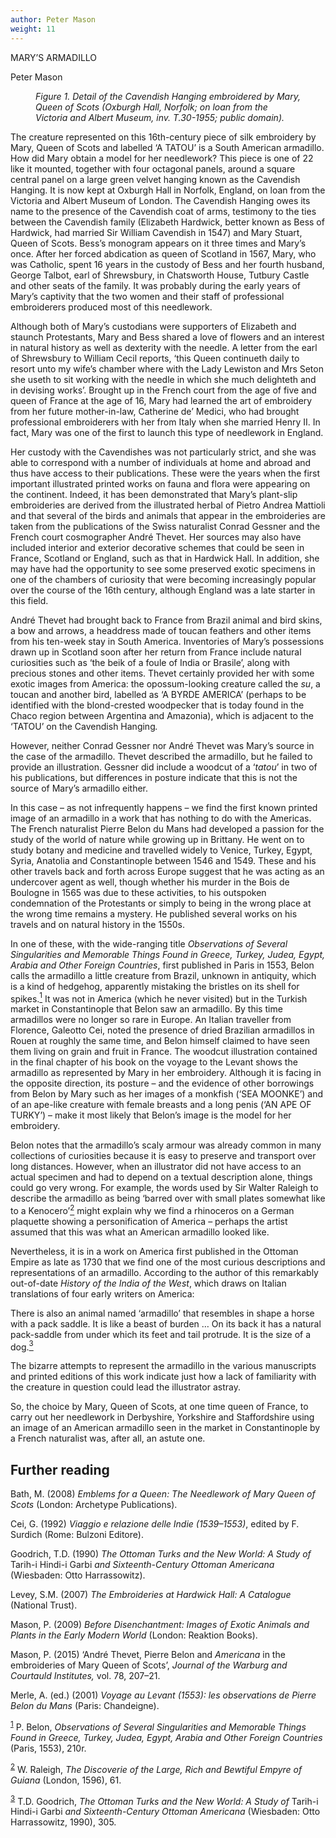 ```yaml
---
author: Peter Mason
weight: 11
---
```


<div class="ch-opener" id="ch11">
  <p class="CT">MARY&#x2019;S ARMADILLO</p>
  <p class="Author-Heading">Peter Mason</p>
  </div>
  <figure><img id="fig1-ch11" class="img50" src="{{ site.baseurl }}/content/images/pg83.jpg" alt=""/>
  <figcaption><em>Figure 1. Detail of the Cavendish Hanging embroidered by Mary, Queen of Scots (Oxburgh Hall, Norfolk; on loan from the Victoria and Albert Museum, inv. T.30-1955; public domain).</em></figcaption></figure>
  <p>The creature represented on this 16th-century piece of silk embroidery by Mary, Queen of Scots and labelled &#x2018;<span class="ePub-SC">A TATOU</span>&#x2019; is a South American armadillo. How did Mary obtain a model for her needlework? This piece is one of 22 like it mounted, together with four octagonal panels, around a square central panel on a large green velvet hanging known as the Cavendish Hanging. It is now kept at Oxburgh Hall in Norfolk, England, on loan from the Victoria and Albert Museum of London. The Cavendish Hanging owes its name to the presence of the Cavendish coat of arms, testimony to the ties between the Cavendish family (Elizabeth Hardwick, better known as Bess of Hardwick, had married Sir William Cavendish in 1547) and Mary Stuart, Queen of Scots. Bess&#x2019;s monogram appears on it three times and Mary&#x2019;s once. After her forced abdication as queen of Scotland in 1567, Mary, who was Catholic, spent 16 years in the custody of Bess and her fourth husband, George Talbot, earl of Shrewsbury, in Chatsworth House, Tutbury Castle and other seats of the family. It was probably during the early years of Mary&#x2019;s captivity that the two women and their staff of professional embroiderers produced most of this needlework.</p>
  <p>Although both of Mary&#x2019;s custodians were supporters of Elizabeth and staunch Protestants, Mary and Bess shared a love of flowers and an interest in natural history as well as dexterity with the needle. A letter from the earl of Shrewsbury to William Cecil reports, &#x2018;this Queen continueth daily to resort unto my wife&#x2019;s chamber where with the Lady Lewiston and Mrs Seton she useth to sit working with the needle in which she much delighteth and in devising works&#x2019;. Brought up in the French court from the age of five and queen of France at the age of 16, Mary had learned the art of embroidery from her future mother-in-law, Catherine de&#x2019; Medici, who had brought professional embroiderers with her from Italy when she married Henry II. In fact, Mary was one of the first to launch this type of needlework in England.</p>
  <p>Her custody with the Cavendishes was not particularly strict, and she was able to correspond with a number of individuals at home and abroad and thus have access to their publications. These were the years when the first important illustrated printed works on fauna and flora were appearing on the continent. Indeed, it has been demonstrated that Mary&#x2019;s plant-slip embroideries are derived from the illustrated herbal of Pietro Andrea Mattioli and that several of the birds and animals that appear in the embroideries are taken from the publications of the Swiss naturalist Conrad Gessner and the French court cosmographer Andr&#xE9; Thevet. Her sources may also have included interior and exterior decorative schemes that could be seen in France, Scotland or England, such as that in Hardwick Hall. In addition, she may have had the opportunity to see some preserved exotic specimens in one of the chambers of curiosity that were becoming increasingly popular over the course of the 16th century, although England was a late starter in this field.</p>
  <p>Andr&#xE9; Thevet had brought back to France from Brazil animal and bird skins, a bow and arrows, a headdress made of toucan feathers and other items from his ten-week stay in South America. Inventories of Mary&#x2019;s possessions drawn up in Scotland soon after her return from France include natural curiosities such as &#x2018;the beik of a foule of India or Brasile&#x2019;, along with precious stones and other items. Thevet certainly provided her with some exotic images from America: the opossum-looking creature called the <em>su</em>, a toucan and another bird, labelled as &#x2018;<span class="ePub-SC">A BYRDE AMERICA</span>&#x2019; (perhaps to be identified with the blond-crested woodpecker that is today found in the Chaco region between Argentina and Amazonia), which is adjacent to the &#x2018;<span class="ePub-SC">TATOU</span>&#x2019; on the Cavendish Hanging<em>.</em></p>
  <p>However, neither Conrad Gessner nor Andr&#xE9; Thevet was Mary&#x2019;s source in the case of the armadillo. Thevet described the armadillo, but he failed to provide an illustration. Gessner did include a woodcut of a &#x2018;<em>tatou</em>&#x2019; in two of his publications, but differences in posture indicate that this is not the source of Mary&#x2019;s armadillo either.</p>
  <p>In this case &#x2013; as not infrequently happens &#x2013; we find the first known printed image of an armadillo in a work that has nothing to do with the Americas. The French naturalist Pierre Belon du Mans had developed a passion for the study of the world of nature while growing up in Brittany. He went on to study botany and medicine and travelled widely to Venice, Turkey, Egypt, Syria, Anatolia and Constantinople between 1546 and 1549. These and his other travels back and forth across Europe suggest that he was acting as an undercover agent as well, though whether his murder in the Bois de Boulogne in 1565 was due to these activities, to his outspoken condemnation of the Protestants or simply to being in the wrong place at the wrong time remains a mystery. He published several works on his travels and on natural history in the 1550s.</p>
  <p>In one of these, with the wide-ranging title <em>Observations of Several Singularities and Memorable Things Found in Greece, Turkey, Judea, Egypt, Arabia and Other Foreign Countries</em>, first published in Paris in 1553, Belon calls the armadillo a little creature from Brazil, unknown in antiquity, which is a kind of hedgehog, apparently mistaking the bristles on its shell for spikes.<a id="footnote-027-backlink" href="#footnote-027"><sup>1</sup></a> It was not in America (which he never visited) but in the Turkish market in Constantinople that Belon saw an armadillo. By this time armadillos were no longer so rare in Europe. An Italian traveller from Florence, Galeotto Cei, noted the presence of dried Brazilian armadillos in Rouen at roughly the same time, and Belon himself claimed to have seen them living on grain and fruit in France. The woodcut illustration contained in the final chapter of his book on the voyage to the Levant shows the armadillo as represented by Mary in her embroidery. Although it is facing in the opposite direction, its posture &#x2013; and the evidence of other borrowings from Belon by Mary such as her images of a monkfish (&#x2018;<span class="ePub-SC">SEA MOONKE</span>&#x2019;) and of an ape-like creature with female breasts and a long penis (&#x2018;<span class="ePub-SC">AN APE OF TURKY</span>&#x2019;) &#x2013; make it most likely that Belon&#x2019;s image is the model for her embroidery.</p>
  <p>Belon notes that the armadillo&#x2019;s scaly armour was already common in many collections of curiosities because it is easy to preserve and transport over long distances. However, when an illustrator did not have access to an actual specimen and had to depend on a textual description alone, things could go very wrong. For example, the words used by Sir Walter Raleigh to describe the armadillo as being &#x2018;barred over with small plates somewhat like to a Kenocero&#x2019;<a id="footnote-026-backlink" href="#footnote-026"><sup>2</sup></a> might explain why we find a rhinoceros on a German plaquette showing a personification of America &#x2013; perhaps the artist assumed that this was what an American armadillo looked like.</p>
  <p>Nevertheless, it is in a work on America first published in the Ottoman Empire as late as 1730 that we find one of the most curious descriptions and representations of an armadillo. According to the author of this remarkably out-of-date <em>History of the India of the West</em>, which draws on Italian translations of four early writers on America:</p>
  <p class="Quotation-in-text">There is also an animal named &#x2018;armadillo&#x2019; that resembles in shape a horse with a pack saddle. It is like a beast of burden &#x2026; On its back it has a natural pack-saddle from under which its feet and tail protrude. It is the size of a dog.<a id="footnote-025-backlink" href="#footnote-025"><sup>3</sup></a></p>
  <p>The bizarre attempts to represent the armadillo in the various manuscripts and printed editions of this work indicate just how a lack of familiarity with the creature in question could lead the illustrator astray.</p>
  <p>So, the choice by Mary, Queen of Scots, at one time queen of France, to carry out her needlework in Derbyshire, Yorkshire and Staffordshire using an image of an American armadillo seen in the market in Constantinople by a French naturalist was, after all, an astute one.</p>
  <div class="further-reading-container">
<h2 class="subhead" id="further-reading">Further reading</h2>
  <p class="further-reading-ref">Bath, M. (2008) <em>Emblems for a Queen: The Needlework of Mary Queen of Scots</em> (London: Archetype Publications).</p>
  <p class="further-reading-ref">Cei, G. (1992) <em>Viaggio e relazione delle Indie (1539&#x2013;1553)</em>, edited by F. Surdich (Rome: Bulzoni Editore).</p>
  <p class="further-reading-ref">Goodrich, T.D. (1990) <em>The Ottoman Turks and the New World: A Study of</em> Tarih-i Hindi-i Garbi <em>and Sixteenth-Century Ottoman Americana</em> (Wiesbaden: Otto Harrassowitz).</p>
  <p class="further-reading-ref">Levey, S.M. (2007) <em>The Embroideries at Hardwick Hall: A Catalogue</em> (National Trust).</p>
  <p class="further-reading-ref">Mason, P. (2009) <em>Before Disenchantment: Images of Exotic Animals and Plants in the Early Modern World</em> (London: Reaktion Books).</p>
  <p class="further-reading-ref">Mason, P. (2015) &#x2018;Andr&#xE9; Thevet, Pierre Belon and <em>Americana</em> in the embroideries of Mary Queen of Scots&#x2019;, <em>Journal of the Warburg and Courtauld Institutes,</em> vol. 78, 207&#x2013;21.</p>
  <p class="further-reading-ref">Merle, A. (ed.) (2001) <em>Voyage au Levant (1553): les observations de Pierre Belon du Mans</em> (Paris: Chandeigne).</p>
</div>

  <p class="footnote"><sup><a id="footnote-027" href="#footnote-027-backlink">1</a></sup> P. Belon, <em>Observations of Several Singularities and Memorable Things Found in Greece, Turkey, Judea, Egypt, Arabia and Other Foreign Countries</em> (Paris, 1553), 210<span class="ePub-SUP">r</span>.</p>
  <p class="footnote"><sup><a id="footnote-026" href="#footnote-026-backlink">2</a></sup> W. Raleigh, <em>The Discoverie of the Large, Rich and Bewtiful Empyre of Guiana</em> (London, 1596), 61.</p>
  <p class="footnote"><sup><a id="footnote-025" href="#footnote-025-backlink">3</a></sup> T.D. Goodrich, <em>The Ottoman Turks and the New World: A Study of</em> Tarih-i Hindi-i Garbi <em>and Sixteenth-Century Ottoman Americana</em> (Wiesbaden: Otto Harrassowitz, 1990), 305.</p>
  